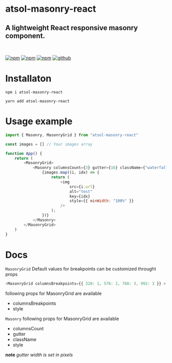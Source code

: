# atsol-masonry-react

## A lightweight React responsive masonry component.
<br/>

[![npm](https://img.shields.io/npm/v/atsol-masonry-react)](https://www.npmjs.com/package/atsol-masonry-react)
[![npm](https://img.shields.io/npm/l/atsol-masonry-react)](https://www.npmjs.com/package/atsol-masonry-react)
[![npm](https://img.shields.io/npm/dm/atsol-masonry-react)](https://www.npmjs.com/package/atsol-masonry-react)
[![github](https://img.shields.io/github/stars/salimzade/atsol-masonry-react?style=social)](github.com:salimzade/atsol-masonry-react)

# Installaton

`npm i atsol-masonry-react`

`yarn add atsol-masonry-react`

# Usage example

```javascript
import { Masonry, MasonryGrid } from "atsol-masonry-react"

const images = [] // Your images array

function App() {
    return (
        <MasonryGrid>
            <Masonry columnsCount={3} gutter={16} className={"waterfall"}>
                {images.map((i, idx) => {
                    return (
                        <img
                            src={i.url}
                            alt="test"
                            key={idx}
                            style={{ minWidth: "100%" }}
                        />
                    );
                })}
            </Masonry>
        </MasonryGrid>
    )
}
```

# Docs

`MasonryGrid` Default values for breakpoints can be customized throught props

```javascript
<MasonryGrid columnsBreakpoints={{ 320: 1, 576: 2, 768: 3, 992: 3 }} >
```

following props for MasonryGrid are available
- columnsBreakpoints
- style

`Masonry`
following props for MasonryGrid are available
- columnsCount
- gutter
- className
- style

**note**
_gutter width is set in pixels_